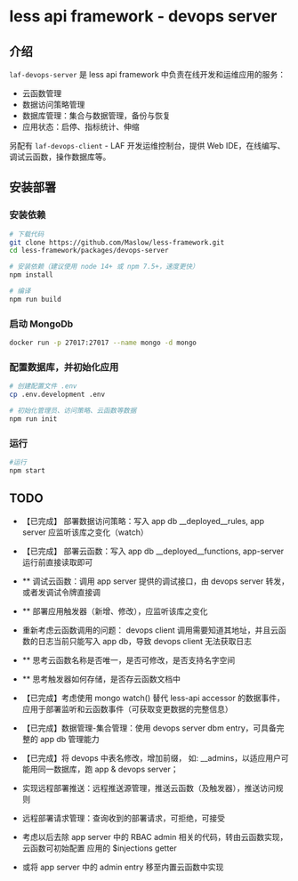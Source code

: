 # less api framework - devops server

## 介绍

`laf-devops-server` 是 less api framework 中负责在线开发和运维应用的服务：

  - 云函数管理
  - 数据访问策略管理
  - 数据库管理：集合与数据管理，备份与恢复
  - 应用状态：启停、指标统计、伸缩

另配有 `laf-devops-client` - LAF 开发运维控制台，提供 Web IDE，在线编写、调试云函数，操作数据库等。


## 安装部署

### 安装依赖

```sh
# 下载代码
git clone https://github.com/Maslow/less-framework.git
cd less-framework/packages/devops-server

# 安装依赖（建议使用 node 14+ 或 npm 7.5+，速度更快）
npm install

# 编译
npm run build
```

### 启动 MongoDb

```sh
docker run -p 27017:27017 --name mongo -d mongo
```

### 配置数据库，并初始化应用

```sh
# 创建配置文件 .env
cp .env.development .env

# 初始化管理员、访问策略、云函数等数据
npm run init
```

### 运行

```sh
#运行
npm start
```


## TODO

- 【已完成】 部署数据访问策略：写入 app db __deployed__rules, app server 应监听该库之变化（watch）
- 【已完成】 部署云函数：写入 app db __deployed__functions, app-server 运行前直接读取即可
- ** 调试云函数：调用 app server 提供的调试接口，由 devops server 转发，或者发调试令牌直接调
- ** 部署应用触发器（新增、修改），应监听该库之变化
- 重新考虑云函数调用的问题： devops client 调用需要知道其地址，并且云函数的日志当前只能写入 app db，导致 devops client 无法获取日志

- ** 思考云函数名称是否唯一，是否可修改，是否支持名字空间
- ** 思考触发器如何存储，是否存云函数文档中

- 【已完成】考虑使用 mongo watch() 替代 less-api accessor 的数据事件，应用于部署监听和云函数事件（可获取变更数据的完整信息）
- 【已完成】数据管理-集合管理：使用 devops server dbm entry，可具备完整的 app db 管理能力 
- 【已完成】将 devops 中表名修改，增加前缀， 如: __admins，以适应用户可能用同一数据库，跑 app & devops server；

- 实现远程部署推送：远程推送源管理，推送云函数（及触发器），推送访问规则
- 远程部署请求管理：查询收到的部署请求，可拒绝，可接受
- 考虑以后去除 app server 中的 RBAC admin 相关的代码，转由云函数实现，云函数可初始配置 应用的 $injections getter
- 或将 app server 中的 admin entry 移至内置云函数中实现


